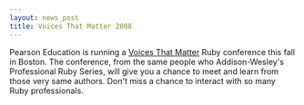 ```yaml
---
layout: news_post
title: Voices That Matter 2008
---
```


Pearson Education is running a [Voices That Matter][1] Ruby conference
this fall in Boston. The conference, from the same people who
Addison-Wesley\'s Professional Ruby Series, will give you a chance to
meet and learn from those very same authors. Don\'t miss a chance to
interact with so many Ruby professionals.

[1]: http://www.voicesthatmatter.com/ruby2008/ 
